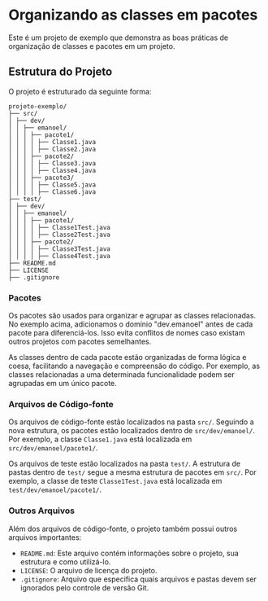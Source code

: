 # Organizando as classes em pacotes

Este é um projeto de exemplo que demonstra as boas práticas de organização de classes e pacotes em um projeto.

## Estrutura do Projeto

O projeto é estruturado da seguinte forma:

```
projeto-exemplo/
├── src/
│ ├── dev/
│ │ ├── emanoel/
│ │ │ ├── pacote1/
│ │ │ │ ├── Classe1.java
│ │ │ │ ├── Classe2.java
│ │ │ ├── pacote2/
│ │ │ │ ├── Classe3.java
│ │ │ │ ├── Classe4.java
│ │ │ ├── pacote3/
│ │ │ │ ├── Classe5.java
│ │ │ │ ├── Classe6.java
├── test/
│ ├── dev/
│ │ ├── emanoel/
│ │ │ ├── pacote1/
│ │ │ │ ├── Classe1Test.java
│ │ │ │ ├── Classe2Test.java
│ │ │ ├── pacote2/
│ │ │ │ ├── Classe3Test.java
│ │ │ │ ├── Classe4Test.java
├── README.md
├── LICENSE
├── .gitignore
```



### Pacotes

Os pacotes são usados para organizar e agrupar as classes relacionadas. No exemplo acima, adicionamos o domínio "dev.emanoel" antes de cada pacote para diferenciá-los. Isso evita conflitos de nomes caso existam outros projetos com pacotes semelhantes.

As classes dentro de cada pacote estão organizadas de forma lógica e coesa, facilitando a navegação e compreensão do código. Por exemplo, as classes relacionadas a uma determinada funcionalidade podem ser agrupadas em um único pacote.

### Arquivos de Código-fonte

Os arquivos de código-fonte estão localizados na pasta `src/`. Seguindo a nova estrutura, os pacotes estão localizados dentro de `src/dev/emanoel/`. Por exemplo, a classe `Classe1.java` está localizada em `src/dev/emanoel/pacote1/`.

Os arquivos de teste estão localizados na pasta `test/`. A estrutura de pastas dentro de `test/` segue a mesma estrutura de pacotes em `src/`. Por exemplo, a classe de teste `Classe1Test.java` está localizada em `test/dev/emanoel/pacote1/`.

### Outros Arquivos

Além dos arquivos de código-fonte, o projeto também possui outros arquivos importantes:

- `README.md`: Este arquivo contém informações sobre o projeto, sua estrutura e como utilizá-lo.
- `LICENSE`: O arquivo de licença do projeto.
- `.gitignore`: Arquivo que especifica quais arquivos e pastas devem ser ignorados pelo controle de versão Git.


